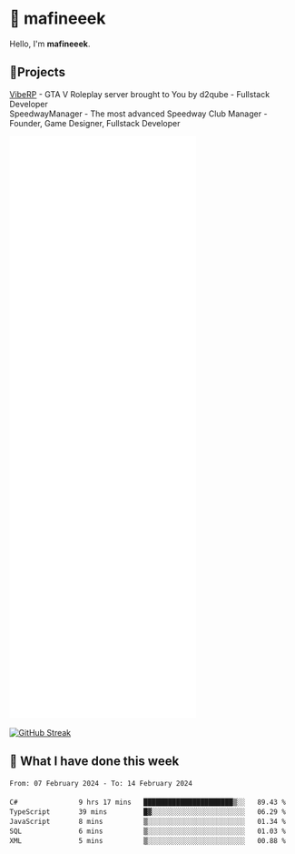 # 👋 mafineeek
Hello, I'm **mafineeek**.

## 📝Projects

[VibeRP](https://v-rp.pl) - GTA V Roleplay server brought to You by d2qube - Fullstack Developer<br/>
SpeedwayManager - The most advanced Speedway Club Manager - Founder, Game Designer, Fullstack Developer


![](./github-metrics.svg)

[![GitHub Streak](https://streak-stats.demolab.com/?user=mafineeek)](https://git.io/streak-stats)

## 📰 What I have done this week
<!--START_SECTION:waka-->

```txt
From: 07 February 2024 - To: 14 February 2024

C#               9 hrs 17 mins   ██████████████████████▒░░   89.43 %
TypeScript       39 mins         █▓░░░░░░░░░░░░░░░░░░░░░░░   06.29 %
JavaScript       8 mins          ▒░░░░░░░░░░░░░░░░░░░░░░░░   01.34 %
SQL              6 mins          ▒░░░░░░░░░░░░░░░░░░░░░░░░   01.03 %
XML              5 mins          ▒░░░░░░░░░░░░░░░░░░░░░░░░   00.88 %
```

<!--END_SECTION:waka-->

